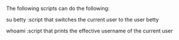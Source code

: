The following scripts can do the following:

su betty :script that switches the current user to the user betty

whoami :script that prints the effective username of the current user
